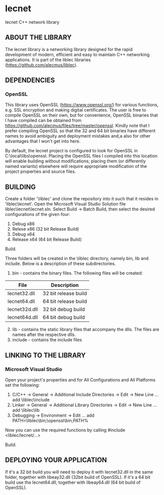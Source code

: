 # lecnet
lecnet C++ network library

## ABOUT THE LIBRARY
The lecnet library is a networking library designed for the rapid development of modern, efficient and easy to maintain C++ networking applications. It is part of the liblec libraries (https://github.com/alecmus/liblec).

## DEPENDENCIES

### OpenSSL
This library uses OpenSSL (https://www.openssl.org/) for various functions, e.g. SSL encryption and making digital certificates. The user is free to compile OpenSSL on their own, but for convenience, OpenSSL binaries that I have compiled can be obtained from https://github.com/alecmus/files/tree/master/openssl. Kindly note that I prefer compiling OpenSSL so that the 32 and 64 bit binaries have different names to avoid ambiguity and deployment mistakes and,a also for other advantages that I won't get into here.

By default, the lecnet project is configured to look for OpenSSL in C:\local\libs\openssl. Placing the OpenSSL files I compiled into this location will enable building without modifications; placing them (or differently named variants) elsewhere will require appropriate modification of the project properties and source files.

## BUILDING
Create a folder '\liblec' and clone the repository into it such that it resides in 'liblec\lecnet'. Open the Microsoft Visual Studio Solution file liblec\lecnet\lecnet.sln. Select Build -> Batch Build, then select the desired configurations of the given four:
1. Debug x86
2. Relese x86 (32 bit Release Build)
3. Debug x64
4. Release x64 (64 bit Release Build)

Build.

Three folders will be created in the \liblec directory, namely bin, lib and include. Below is a description of these subdirectories.

1. bin - contains the binary files. The following files will be created:

File            | Description
--------------- | ------------------------------------
lecnet32.dll    | 32 bit release build
lecnet64.dll    | 64 bit release build
lecnet32d.dll   | 32 bit debug build
lecnet64d.dll   | 64 bit debug build

2. lib - contains the static library files that accompany the dlls. The files are names after the respective dlls.
3. include - contains the include files

## LINKING TO THE LIBRARY

### Microsoft Visual Studio
Open your project's properties and for All Configurations and All Platforms set the following:
1. C/C++ -> General -> Additional Include Directories -> Edit -> New Line ... add \liblec\include
2. Linker -> General -> Additional Library Directories -> Edit -> New Line ... add \liblec\lib
3. Debugging -> Environment -> Edit ... add PATH=\liblec\bin;\openssl\bin;PATH%

Now you can use the required functions by calling #include <liblec/lecnet/...>

Build.

## DEPLOYING YOUR APPLICATION
If it's a 32 bit build you will need to deploy it with lecnet32.dll in the same folder, together with libeay32.dll (32bit build of OpenSSL). If it's a 64 bit build use the lecnet64.dll, together with libeay64.dll (64 bit build of OpenSSL).
